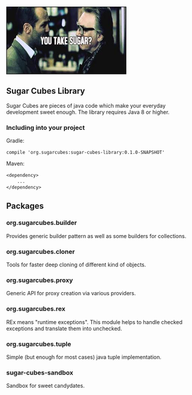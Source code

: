 ![You take sugar?](sugar.jpg?raw=true "No thank you, Turkish. I'm sweet enough.")

## Sugar Cubes Library    
    
Sugar Cubes are pieces of java code which make your everyday development sweet enough.
The library requires Java 8 or higher.    
    
### Including into your project

Gradle:

    compile 'org.sugarcubes:sugar-cubes-library:0.1.0-SNAPSHOT'

Maven:
    
    <dependency>
        ...
    </dependency>

## Packages
    
### org.sugarcubes.builder
    
Provides generic builder pattern as well as some builders for collections.
    
### org.sugarcubes.cloner          
    
Tools for faster deep cloning of different kind of objects.

### org.sugarcubes.proxy

Generic API for proxy creation via various providers.
    
### org.sugarcubes.rex          
    
REx means "runtime exceptions". This module helps to handle checked exceptions
and translate them into unchecked.

### org.sugarcubes.tuple
    
Simple (but enough for most cases) java tuple implementation.
    
### sugar-cubes-sandbox

Sandbox for sweet candydates. 

